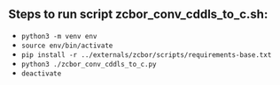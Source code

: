 ## Steps to run script zcbor_conv_cddls_to_c.sh:
- `python3 -m venv env`
- `source env/bin/activate`
- `pip install -r ../externals/zcbor/scripts/requirements-base.txt`
- `python3 ./zcbor_conv_cddls_to_c.py`
- `deactivate`
